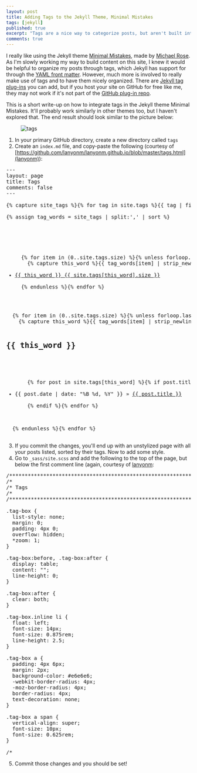 ```yaml
---
layout: post
title: Adding Tags to the Jekyll Theme, Minimal Mistakes
tags: [jekyll]
published: true
excerpt: "Tags are a nice way to categorize posts, but aren't built into some themes. The jekyll theme Minimal Mistakes is awesome, and I provide detail on how to integrate tags."
comments: true
---
```


I really like using the Jekyll theme [Minimal Mistakes](https://mademistakes.com/work/minimal-mistakes-jekyll-theme/), made by [Michael Rose](https://mademistakes.com/). As I'm slowly working my way to build content on this site, I knew it would be helpful to organize my posts through tags, which Jekyll has support for through the [YAML front matter](http://jekyllbootstrap.com/lessons/jekyll-introduction.html#toc_9). However, much more is involved to really make use of tags and to have them nicely organized. There are [Jekyll tag plug-ins](http://jekyllrb.com/docs/plugins/#tags) you can add, but if you host your site on GitHub for free like me, they may not work if it's not part of the [GitHub plug-in repo](https://help.github.com/articles/using-jekyll-plugins-with-github-pages/).

This is a short write-up on how to integrate tags in the Jekyll theme Minimal Mistakes. It'll probably work similarly in other themes too, but I haven't explored that. The end result should look similar to the picture below:

<figure>
    <img src="{{ site.url }}/images/jekylltags.png" alt="tags">
</figure>

1. In your primary GitHub directory, create a new directory called `tags`
2. Create an `index.md` file, and copy-paste the following (courtesy of [https://github.com/lanyonm/lanyonm.github.io/blob/master/tags.html](lanyonm)):
<pre>
---
layout: page
title: Tags
comments: false
---

{% capture site_tags %}{% for tag in site.tags %}{{ tag | first }}{% unless forloop.last %},{% endunless %}{% endfor %}{% endcapture %}
<!-- site_tags: {{ site_tags }} -->
{% assign tag_words = site_tags | split:',' | sort %}
<!-- tag_words: {{ tag_words }} -->

<div id="tags">
  <ul class="tag-box inline">
  {% for item in (0..site.tags.size) %}{% unless forloop.last %}
    {% capture this_word %}{{ tag_words[item] | strip_newlines }}{% endcapture %}
    <li><a href="#{{ this_word | cgi_escape }}">{{ this_word }} <span>{{ site.tags[this_word].size }}</span></a></li>
  {% endunless %}{% endfor %}
  </ul>

  {% for item in (0..site.tags.size) %}{% unless forloop.last %}
    {% capture this_word %}{{ tag_words[item] | strip_newlines }}{% endcapture %}
  <h2 id="{{ this_word | cgi_escape }}">{{ this_word }}</h2>
  <ul class="posts">
    {% for post in site.tags[this_word] %}{% if post.title != null %}
    <li itemscope><span class="entry-date"><time datetime="{{ post.date | date_to_xmlschema }}" itemprop="datePublished">{{ post.date | date: "%B %d, %Y" }}</time></span> &raquo; <a href="{{ post.url }}">{{ post.title }}</a></li>
    {% endif %}{% endfor %}
  </ul>
  {% endunless %}{% endfor %}
</div>
</pre>
3. If you commit the changes, you'll end up with an unstylized page with all your posts listed, sorted by their tags. Now to add some style.
4. Go to `_sass/site.scss` and add the following to the top of the page, but below the first comment line (again, courtesy of [lanyonm](https://github.com/lanyonm/lanyonm.github.io/blob/master/_sass/main.scss):
<pre>
/*****************************************************************************/
/*
/* Tags
/*
/*****************************************************************************/

.tag-box {
  list-style: none;
  margin: 0;
  padding: 4px 0;
  overflow: hidden;
  *zoom: 1;
}

.tag-box:before, .tag-box:after {
  display: table;
  content: "";
  line-height: 0;
}

.tag-box:after {
  clear: both;
}

.tag-box.inline li {
  float: left;
  font-size: 14px;
  font-size: 0.875rem;
  line-height: 2.5;
}

.tag-box a {
  padding: 4px 6px;
  margin: 2px;
  background-color: #e6e6e6;
  -webkit-border-radius: 4px;
  -moz-border-radius: 4px;
  border-radius: 4px;
  text-decoration: none;
}

.tag-box a span {
  vertical-align: super;
  font-size: 10px;
  font-size: 0.625rem;
}

/*
</pre>
5. Commit those changes and you should be set! 
